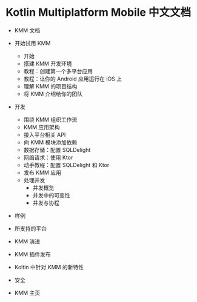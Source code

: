 # Kotlin Multiplatform Mobile 中文文档

- KMM 文档
- 开始试用 KMM
    - 开始
    - 搭建 KMM 开发环境
    - 教程：创建第一个多平台应用
    - 教程：让你的 Android 应用运行在 iOS 上
    - 理解 KMM 的项目结构
    - 将 KMM 介绍给你的团队
- 开发
    - 围绕 KMM 组织工作流
    - KMM 应用架构
    - 接入平台相关 API
    - 向 KMM 模块添加依赖
    - 数据存储：配置 SQLDelight
    - 网络请求：使用 Ktor
    - 动手教程：配置 SQLDelight 和 Ktor
    - 发布 KMM 应用
    - 处理并发
        - 并发概览
        - 并发中的可变性
        - 并发与协程

- 样例
- 所支持的平台
- KMM 演进
- KMM 插件发布
- Koltin 中针对 KMM 的新特性
- 安全
- KMM 主页
